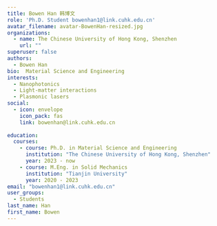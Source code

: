```yaml
---
title: Bowen Han 韩博文
role: 'Ph.D. Student bowenhan1@link.cuhk.edu.cn'
avatar_filename: avatar-BowenHan-resized.jpg
organizations:
  - name: The Chinese University of Hong Kong, Shenzhen
    url: ""
superuser: false
authors:
  - Bowen Han
bio:  Material Science and Engineering
interests:
  - Nanophotonics
  - Light-matter interactions
  - Plasmonic lasers
social:
  - icon: envelope
    icon_pack: fas
    link: bowenhan@link.cuhk.edu.cn
   
education:
  courses:
    - course: Ph.D. in Material Science and Engineering
      institution: "The Chinese University of Hong Kong, Shenzhen"
      year: 2023 - now
    - course: M.Eng. in Solid Mechanics
      institution: "Tianjin University"
      year: 2020 - 2023
email: "bowenhan1@link.cuhk.edu.cn"
user_groups:
  - Students
last_name: Han
first_name: Bowen
---
```

